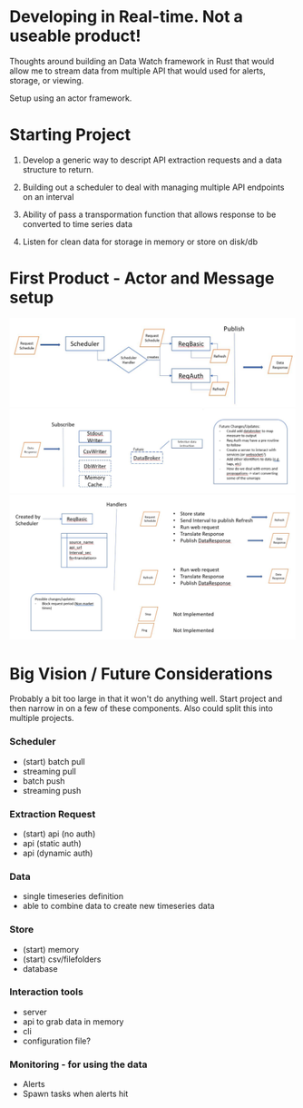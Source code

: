 # Developing in Real-time.  Not a useable product!

Thoughts around building an Data Watch framework in Rust that would allow me to stream data from multiple API that would used for alerts, storage, or viewing.

Setup using an actor framework.


# Starting Project

1) Develop a generic way to descript API extraction requests and a data structure to return.

2) Building out a scheduler to deal with managing multiple API endpoints on an interval

3) Ability of pass a transpormation function that allows response to be converted to time series data

4) Listen for clean data for storage in memory or store on disk/db


# First Product - Actor and Message setup
![Request Side](./doc/design_request.JPG)
![Response Side](./doc/design_response.JPG)
![Request Basic](./doc/request_basic.JPG)

# Big Vision / Future Considerations
Probably a bit too large in that it won't do anything well.  Start project and then narrow in on a few of these components.  Also could split this into multiple projects.

### Scheduler
- (start) batch pull
- streaming pull
- batch push
- streaming push 

### Extraction Request
- (start) api (no auth)
- api (static auth)
- api (dynamic auth)

### Data
- single timeseries definition
- able to combine data to create new timeseries data

### Store
- (start) memory
- (start) csv/filefolders
- database

### Interaction tools
- server
- api to grab data in memory
- cli
- configuration file?

### Monitoring - for using the data
- Alerts
- Spawn tasks when alerts hit

